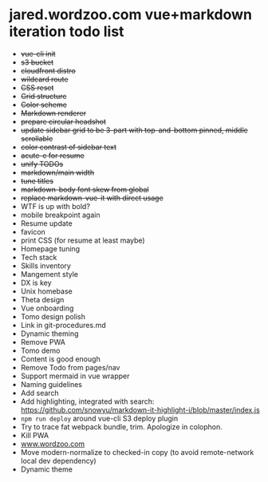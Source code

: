 # jared.wordzoo.com vue+markdown iteration todo list

- ~~vue-cli init~~
- ~~s3 bucket~~
- ~~cloudfront distro~~
- ~~wildcard route~~
- ~~CSS reset~~
- ~~Grid structure~~
- ~~Color scheme~~
- ~~Markdown renderer~~
- ~~prepare circular headshot~~
- ~~update sidebar grid to be 3-part with top-and-bottom pinned, middle scrollable~~
- ~~color contrast of sidebar text~~
- ~~acute-e for resume~~
- ~~unify TODOs~~
- ~~markdown/main width~~
- ~~tune titles~~
- ~~markdown-body font skew from global~~
- ~~replace markdown-vue-it with direct usage~~
- WTF is up with bold?
- mobile breakpoint again
- Resume update
- favicon
- print CSS (for resume at least maybe)
- Homepage tuning
- Tech stack
- Skills inventory
- Mangement style
- DX is key
- Unix homebase
- Theta design
- Vue onboarding
- Tomo design polish
- Link in git-procedures.md
- Dynamic theming
- Remove PWA
- Tomo demo
- Content is good enough
- Remove Todo from pages/nav
- Support mermaid in vue wrapper
- Naming guidelines
- Add search
- Add highlighting, integrated with search: https://github.com/snowyu/markdown-it-highlight-i/blob/master/index.js
- `npm run deploy` around vue-cli S3 deploy plugin
- Try to trace fat webpack bundle, trim. Apologize in colophon.
- Kill PWA
- www.wordzoo.com
- Move modern-normalize to checked-in copy (to avoid remote-network local dev dependency)
- Dynamic theme
